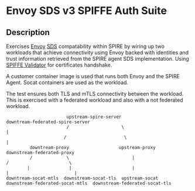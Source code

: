 # Envoy SDS v3 SPIFFE Auth Suite

## Description

Exercises [Envoy](https://www.envoyproxy.io/)
[SDS](https://www.envoyproxy.io/docs/envoy/latest/configuration/security/secret)
compatability within SPIRE by wiring up two workloads that achieve connectivity
using Envoy backed with identities and trust information retrieved from the
SPIRE agent SDS implementation. Using [SPIFFE Validator](https://www.envoyproxy.io/docs/envoy/latest/api-v3/extensions/transport_sockets/tls/v3/tls_spiffe_validator_config.proto)
for certificates handshake.

A customer container image is used that runs both Envoy and the SPIRE Agent. Socat containers are used as the workload.

The test ensures both TLS and mTLS connectivity between the workload. This is exercised with a federated workload and also with a not federated workload.

                           upstream-spire-server                             downtream-federated-spire-server
                           /                    \                                            |
                          /                      \                                           |
             downtream-proxy                   upstream-proxy                   downstream-federated-proxy
             /             \                        |                           /                       \
            |               |                       |                          |                         |
    downtream-socat-mtls  downstream-socat-tls  upstream-socat     downstream-federated-socat-mtls  downstream-federated-socat-tls 
